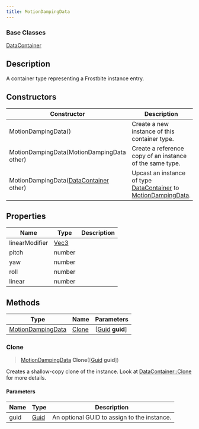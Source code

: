 ```yaml
---
title: MotionDampingData
---
```

### Base Classes

[DataContainer](/vext/ref/shared/class/datacontainer)

## Description

A container type representing a Frostbite instance entry.

## Constructors

| Constructor                                                                  | Description                                                                                                               |
| ---------------------------------------------------------------------------- | ------------------------------------------------------------------------------------------------------------------------- |
| MotionDampingData()                                                          | Create a new instance of this container type.                                                                             |
| MotionDampingData(MotionDampingData other)                                   | Create a reference copy of an instance of the same type.                                                                  |
| MotionDampingData([DataContainer](/vext/ref/shared/class/datacontainer) other) | Upcast an instance of type [DataContainer](/vext/ref/shared/class/datacontainer) to [MotionDampingData](MotionDampingData). |

## Properties

| Name           | Type                              | Description |
| -------------- | --------------------------------- | ----------- |
| linearModifier | [Vec3](/vext/ref/shared/class/vec3) |             |
| pitch          | number                            |             |
| yaw            | number                            |             |
| roll           | number                            |             |
| linear         | number                            |             |

## Methods

| Type                                   | Name            | Parameters                                     |
| -------------------------------------- | --------------- | ---------------------------------------------- |
| [MotionDampingData](MotionDampingData) | [Clone](#clone) | \[[Guid](/vext/ref/shared/class/guid) **guid**\] |

### Clone

> [MotionDampingData](MotionDampingData) **Clone**(\[[Guid](/vext/ref/shared/class/guid) **guid**\])

Creates a shallow-copy clone of the instance. Look at [DataContainer::Clone](/vext/ref/shared/class/datacontainer#clone) for more details.

#### Parameters

| Name | Type         | Description                                 |
| ---- | ------------ | ------------------------------------------- |
| guid | [Guid](Guid) | An optional GUID to assign to the instance. |
